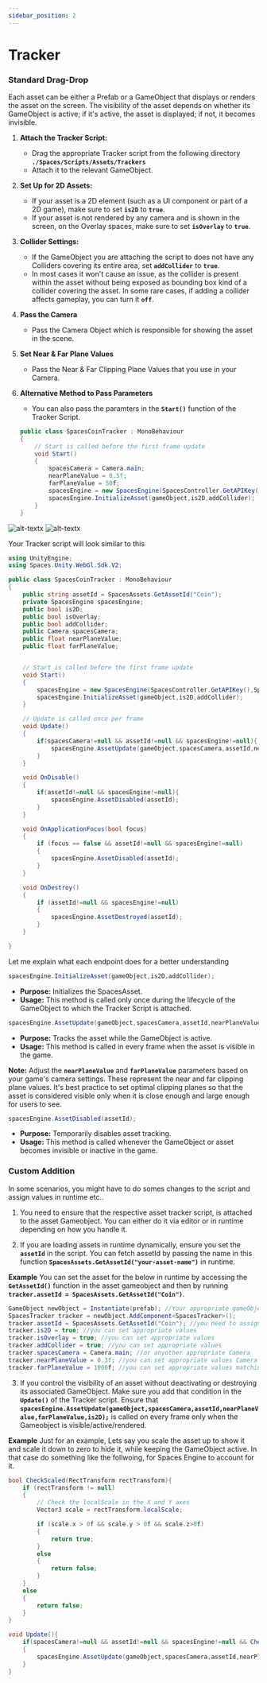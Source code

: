 ```yaml
---
sidebar_position: 2
---
```


# Tracker

### Standard Drag-Drop
Each asset can be either a Prefab or a GameObject that displays or renders the asset on the screen. The visibility of the asset depends on whether its GameObject is active; if it's active, the asset is displayed; if not, it becomes invisible.

1. **Attach the Tracker Script:**
   - Drag the appropriate Tracker script from the following directory **```./Spaces/Scripts/Assets/Trackers```**
   - Attach it to the relevant GameObject.

2. **Set Up for 2D Assets:**
   - If your asset is a 2D element (such as a UI component or part of a 2D game), make sure to set **`is2D`** to **`true`**.
   - If your asset is not rendered by any camera and is shown in the screen, on the Overlay spaces, make sure to set **`isOverlay`** to **`true`**.

3. **Collider Settings:**
   - If the GameObject you are attaching the script to does not have any Colliders covering its entire area, set **`addCollider`** to **`true`**. 
   - In most cases it won't cause an issue, as the collider is present within the asset without being exposed as bounding box kind of a collider covering the asset. In some rare cases, if adding a collider affects gameplay, you can turn it **```off```**.  

4. **Pass the Camera**
    - Pass the Camera Object which is responsible for showing the asset in the scene.

5. **Set Near & Far Plane Values**
    - Pass the Near & Far Clipping Plane Values that you use in your Camera.


6. **Alternative Method to Pass Parameters**
    - You can also pass the paramters in the **```Start()```** function of the Tracker Script.
    ```csharp
    public class SpacesCoinTracker : MonoBehaviour
    {
        // Start is called before the first frame update
        void Start()
        {
            spacesCamera = Camera.main;
            nearPlaneValue = 0.5f;
            farPlaneValue = 50f; 
            spacesEngine = new SpacesEngine(SpacesController.GetAPIKey(),SpacesController.env);
            spacesEngine.InitializeAsset(gameObject,is2D,addCollider);
        }
    }
    ```


![alt-textx](@site/static/lifeCycle-assettracker2.png)
![alt-textx](@site/static/lifeCycle-assettracker1.png)


Your Tracker script will look similar to this
```csharp
using UnityEngine;
using Spaces.Unity.WebGl.Sdk.V2;

public class SpacesCoinTracker : MonoBehaviour
{
    public string assetId = SpacesAssets.GetAssetId("Coin");
    private SpacesEngine spacesEngine;
    public bool is2D;
    public bool isOverlay;
    public bool addCollider;
    public Camera spacesCamera;
    public float nearPlaneValue;
    public float farPlaneValue;


    // Start is called before the first frame update
    void Start()
    {
        spacesEngine = new SpacesEngine(SpacesController.GetAPIKey(),SpacesController.env);
        spacesEngine.InitializeAsset(gameObject,is2D,addCollider);
    }

    // Update is called once per frame
    void Update()
    {
        if(spacesCamera!=null && assetId!=null && spacesEngine!=null){
            spacesEngine.AssetUpdate(gameObject,spacesCamera,assetId,nearPlaneValue,farPlaneValue,is2D,isOverlay);
        }
    }

    void OnDisable()
    {
        if(assetId!=null && spacesEngine!=null){
            spacesEngine.AssetDisabled(assetId);
        }
    }

    void OnApplicationFocus(bool focus)
    {
        if (focus == false && assetId!=null && spacesEngine!=null)
        {
            spacesEngine.AssetDisabled(assetId);
        }
    }

    void OnDestroy()
    {
        if (assetId!=null && spacesEngine!=null)
        {
            spacesEngine.AssetDestroyed(assetId);
        }
    }

}
```
Let me explain what each endpoint does for a better understanding
```csharp
spacesEngine.InitializeAsset(gameObject,is2D,addCollider);
```
- **Purpose:** Initializes the SpacesAsset.
- **Usage:** This method is called only once during the lifecycle of the GameObject to which the Tracker Script is attached.

```csharp
spacesEngine.AssetUpdate(gameObject,spacesCamera,assetId,nearPlaneValue,farPlaneValue,is2D,isOverlay);
```
- **Purpose:** Tracks the asset while the GameObject is active.
- **Usage:** This method is called in every frame when the asset is visible in the game.

**Note:** Adjust the **`nearPlaneValue`** and **`farPlaneValue`** parameters based on your game's camera settings. These represent the near and far clipping plane values. It's best practice to set optimal clipping planes so that the asset is considered visible only when it is close enough and large enough for users to see.

```csharp
spacesEngine.AssetDisabled(assetId);
```
- **Purpose:** Temporarily disables asset tracking.
- **Usage:** This method is called whenever the GameObject or asset becomes invisible or inactive in the game.





### Custom Addition
In some scenarios, you might have to do somes changes to the script and assign values in runtime etc..

1. You need to ensure that the respective asset tracker script, is attached to the asset Gameobject. You can either do it via editor or in runtime depending on how you handle it.

2. If you are loading assets in runtime dynamically, ensure you set the **```assetId```** in the script. You can fetch assetId by passing the name in this function **```SpacesAssets.GetAssetId("your-asset-name")```** in runtime.

**Example**
You can set the asset for the below in runtime by accessing the **```GetAssetId()```** function in the asset gameobject and then by running **```tracker.assetId = SpacesAssets.GetAssetId("Coin")```**. 

```csharp
GameObject newObject = Instantiate(prefab); //Your appropriate gameObject
SpacesTracker tracker = newObject.AddComponent<SpacesTracker>(); 
tracker.assetId = SpacesAssets.GetAssetId("Coin"); //you need to assign the assetId to the script
tracker.is2D = true; //you can set appropriate values
tracker.isOverlay = true; //you can set appropriate values
tracker.addCollider = true; //you can set appropriate values
tracker.spacesCamera = Camera.main; //or anyother appropriate Camera      
tracker.nearPlaneValue = 0.3f; //you can set appropriate values Camera
tracker.farPlaneValue = 1000f; //you can set appropriate values matching the Camera
```

3. If you control the visibility of an asset without deactivating or destroying its associated GameObject. Make sure you add that condition in the **```Update()```** of the Tracker script. Ensure that **```spacesEngine.AssetUpdate(gameObject,spacesCamera,assetId,nearPlaneValue,farPlaneValue,is2D);```** is called on every frame only when the Gameobject is visible/active/rendered.

**Example**
Just for an example, Lets say you scale the asset up to show it and scale it down to zero to hide it, while keeping the GameObject active. In that case do something like the follwoing, for Spaces Engine to account for it. 

```csharp
bool CheckScaled(RectTransform rectTransform){
    if (rectTransform != null)
    {
        // Check the localScale in the X and Y axes
        Vector3 scale = rectTransform.localScale;

        if (scale.x > 0f && scale.y > 0f && scale.z>0f)
        {
            return true;
        }
        else
        {
            return false;
        }
    }
    else
    {
        return false;
    }
}

void Update(){
    if(spacesCamera!=null && assetId!=null && spacesEngine!=null && CheckScaled(GetComponent<Image>().GetComponent<RectTransform>())) //you can add any condition based on your requirements.
    {
        spacesEngine.AssetUpdate(gameObject,spacesCamera,assetId,nearPlaneValue,farPlaneValue,is2D)
    }
}
```


